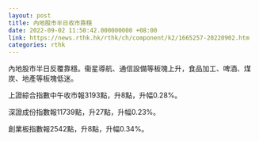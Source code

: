 ```yaml
---
layout: post
title: 內地股市半日收市靠穩
date: 2022-09-02 11:50:42.000000000 +08:00
link: https://news.rthk.hk/rthk/ch/component/k2/1665257-20220902.htm
categories: rthk
---
```


內地股市半日反覆靠穩。衞星導航、通信設備等板塊上升，食品加工、啤酒、煤炭、地產等板塊低迷。

上證綜合指數中午收市報3193點，升8點，升幅0.28%。

深證成份指數報11739點，升27點，升幅0.23%。

創業板指數報2542點，升8點，升幅0.34%。

